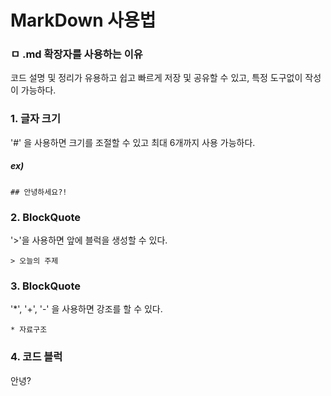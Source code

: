 # MarkDown 사용법
### ㅁ .md 확장자를 사용하는 이유
코드 설명 및 정리가 유용하고 쉽고 빠르게 저장 및 공유할 수 있고, 특정 도구없이 작성이 가능하다.














### 1. 글자 크기
'#' 을 사용하면 크기를 조절할 수 있고 최대 6개까지 사용 가능하다.
##### ex)
```
## 안녕하세요?!
```


### 2. BlockQuote
'>'을 사용하면 앞에 블럭을 생성할 수 있다.
```
> 오늘의 주제
```


### 3. BlockQuote
'*', '+', '-' 을 사용하면 강조를 할 수 있다.
```
* 자료구조
```


### 4. 코드 블럭
  안녕?
